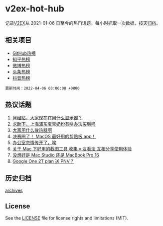 # v2ex-hot-hub

 记录[V2EX](https://www.v2ex.com/)从 2021-01-06 日至今的热门话题。每小时抓取一次数据，按天[归档](archives)。
 
 ## 相关项目

- [GitHub热榜](https://github.com/lonnyzhang423/github-hot-hub)
- [知乎热榜](https://github.com/lonnyzhang423/zhihu-hot-hub)
- [微博热榜](https://github.com/lonnyzhang423/weibo-hot-hub)
- [头条热榜](https://github.com/lonnyzhang423/toutiao-hot-hub)
- [抖音热榜](https://github.com/lonnyzhang423/douyin-hot-hub)


 `更新时间：2022-04-06 03:06:08 +0800`

## 热议话题

1. [月经贴，大家现在在用什么显示器？](https://www.v2ex.com/t/845036)
1. [求助下，上海浦东宝宝奶粉有啥办法买到吗](https://www.v2ex.com/t/844997)
1. [大家用什么散热器啊](https://www.v2ex.com/t/844976)
1. [决赛圈了！ MacOS 最好用的剪贴板 app！](https://www.v2ex.com/t/844966)
1. [办公室恋情传开了，唉](https://www.v2ex.com/t/845066)
1. [关于 Mac 下好用的截图工具 收集 v 友看法 互相分享使用体验](https://www.v2ex.com/t/845041)
1. [没想好是 Mac Studio 还是 MacBook Pro 16](https://www.v2ex.com/t/844967)
1. [Google One 2T plan 送 PNV？](https://www.v2ex.com/t/845017)

## 历史归档

[archives](archives)

## License

See the [LICENSE](LICENSE) file for license rights and limitations (MIT).
